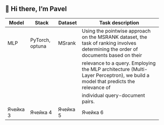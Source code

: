 <h2>👋 Hi there, I’m Pavel</h2>

| Model      | Stack           | Dataset    | Task description                                                                                                                   |
|------------|-----------------|------------|------------------------------------------------------------------------------------------------------------------------------------|
| MLP        | PyTorch, optuna | MSrank     | Using the pointwise approach on the MSRANK dataset, the task of ranking involves determining the order of documents based on their |
|            |                 |            |  relevance to a query. Employing the MLP architecture (Multi-Layer Perceptron), we build a model that predicts the relevance of    |
|            |                 |            | individual query-document pairs.                                                                                                   |
| Ячейка 3   | Ячейка 4        | Ячейка 5   | Ячейка 6                                                                                                                           |


<!---
pkshcherbakov/pkshcherbakov is a ✨ special ✨ repository because its `README.md` (this file) appears on your GitHub profile.
You can click the Preview link to take a look at your changes.
--->
